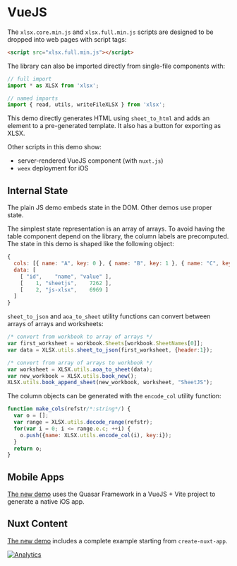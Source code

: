 # VueJS

The `xlsx.core.min.js` and `xlsx.full.min.js` scripts are designed to be dropped
into web pages with script tags:

```html
<script src="xlsx.full.min.js"></script>
```

The library can also be imported directly from single-file components with:

```js
// full import
import * as XLSX from 'xlsx';

// named imports
import { read, utils, writeFileXLSX } from 'xlsx';
```

This demo directly generates HTML using `sheet_to_html` and adds an element to
a pre-generated template.  It also has a button for exporting as XLSX.

Other scripts in this demo show:
- server-rendered VueJS component (with `nuxt.js`)
- `weex` deployment for iOS

## Internal State

The plain JS demo embeds state in the DOM.  Other demos use proper state.

The simplest state representation is an array of arrays.  To avoid having the
table component depend on the library, the column labels are precomputed.  The
state in this demo is shaped like the following object:

```js
{
  cols: [{ name: "A", key: 0 }, { name: "B", key: 1 }, { name: "C", key: 2 }],
  data: [
    [ "id",    "name", "value" ],
    [    1, "sheetjs",    7262 ],
    [    2, "js-xlsx",    6969 ]
  ]
}
```

`sheet_to_json` and `aoa_to_sheet` utility functions can convert between arrays
of arrays and worksheets:

```js
/* convert from workbook to array of arrays */
var first_worksheet = workbook.Sheets[workbook.SheetNames[0]];
var data = XLSX.utils.sheet_to_json(first_worksheet, {header:1});

/* convert from array of arrays to workbook */
var worksheet = XLSX.utils.aoa_to_sheet(data);
var new_workbook = XLSX.utils.book_new();
XLSX.utils.book_append_sheet(new_workbook, worksheet, "SheetJS");
```

The column objects can be generated with the `encode_col` utility function:

```js
function make_cols(refstr/*:string*/) {
  var o = [];
  var range = XLSX.utils.decode_range(refstr);
  for(var i = 0; i <= range.e.c; ++i) {
    o.push({name: XLSX.utils.encode_col(i), key:i});
  }
  return o;
}
```

## Mobile Apps

[The new demo](https://docs.sheetjs.com/docs/demos/mobile#quasar) uses the
Quasar Framework in a VueJS + Vite project to generate a native iOS app.

## Nuxt Content

[The new demo](https://docs.sheetjs.com/docs/demos/content#nuxtjs) includes a
complete example starting from `create-nuxt-app`.

[![Analytics](https://ga-beacon.appspot.com/UA-36810333-1/SheetJS/js-xlsx?pixel)](https://github.com/SheetJS/js-xlsx)
